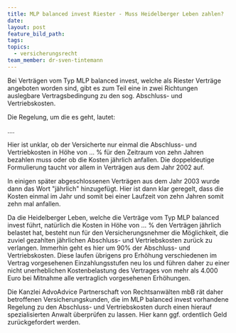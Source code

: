 ```yaml
---
title: MLP balanced invest Riester - Muss Heidelberger Leben zahlen?
date:
layout: post
feature_bild_path:
tags:
topics:
  - versicherungsrecht
team_member: dr-sven-tintemann
---
```



Bei Verträgen vom Typ MLP balanced invest, welche als Riester Verträge angeboten worden sind, gibt es zum Teil eine in zwei Richtungen auslegbare Vertragsbedingung zu den sog. Abschluss- und Vertriebskosten.

Die Regelung, um die es geht, lautet:

….

Hier ist unklar, ob der Versicherte nur einmal die Abschluss- und Vertriebkosten in Höhe von … % für den Zeitraum von zehn Jahren bezahlen muss oder ob die Kosten jährlich anfallen. Die doppeldeutige Formulierung taucht vor allem in Verträgen aus dem Jahr 2002 auf.

In einigen später abgeschlossenen Verträgen aus dem Jahr 2003 wurde dann das Wort "jährlich" hinzugefügt. Hier ist dann klar geregelt, dass die Kosten einmal im Jahr und somit bei einer Laufzeit von zehn Jahren somit zehn mal anfallen.

Da die Heidelberger Leben, welche die Verträge vom Typ MLP balanced invest führt, natürlich die Kosten in Höhe von … % den Verträgen jährlich belastet hat, besteht nun für den Versicherungsnehmer die Möglichkeit, die zuviel gezahlten jährlichen Abschluss- und Vertriebskosten zurück zu verlangen. Immerhin geht es hier um 90% der Abschluss- und Vertriebskosten. Diese laufen übrigens pro Erhöhung verschiedenen im Vertrag vorgesehenen Einzahlungsstufen neu los und führen daher zu einer nicht unerheblichen Kostenbelastung des Vertrages von mehr als 4.000 Euro bei Mitnahme alle vertraglich vorgesehenen Erhöhungen.

Die Kanzlei AdvoAdvice Partnerschaft von Rechtsanwälten mbB rät daher betroffenen Versicherungskunden, die im MLP balanced invest vorhandene Regelung zu den Abschluss- und Vertriebskosten durch einen hierauf spezialisierten Anwalt überprüfen zu lassen. Hier kann ggf. ordentlich Geld zurückgefordert werden.